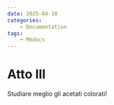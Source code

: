 ```yaml
---
date: 2025-04-10
categories:
    - Documentation
tags:
    - Mkdocs
---
```


# Atto III

Studiare meglio gli acetati colorati!